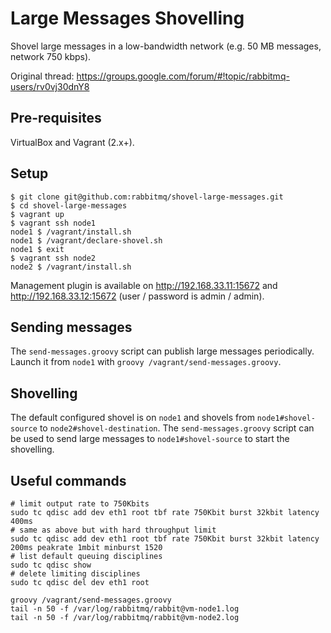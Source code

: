 # Large Messages Shovelling

Shovel large messages in a low-bandwidth network (e.g. 50 MB messages, network 750 kbps).

Original thread: https://groups.google.com/forum/#!topic/rabbitmq-users/rv0vj30dnY8

## Pre-requisites

VirtualBox and Vagrant (2.x+).

## Setup

```
$ git clone git@github.com:rabbitmq/shovel-large-messages.git
$ cd shovel-large-messages
$ vagrant up
$ vagrant ssh node1
node1 $ /vagrant/install.sh
node1 $ /vagrant/declare-shovel.sh
node1 $ exit
$ vagrant ssh node2
node2 $ /vagrant/install.sh
```

Management plugin is available on http://192.168.33.11:15672 and http://192.168.33.12:15672 (user / password is admin / admin).

## Sending messages

The `send-messages.groovy` script can publish large messages periodically. Launch it from `node1` with `groovy /vagrant/send-messages.groovy`.

## Shovelling

The default configured shovel is on `node1` and shovels from `node1#shovel-source` to `node2#shovel-destination`. The `send-messages.groovy` script can be used to send large messages to `node1#shovel-source` to start the shovelling.

## Useful commands

```
# limit output rate to 750Kbits
sudo tc qdisc add dev eth1 root tbf rate 750Kbit burst 32kbit latency 400ms
# same as above but with hard throughput limit
sudo tc qdisc add dev eth1 root tbf rate 750Kbit burst 32kbit latency 200ms peakrate 1mbit minburst 1520
# list default queuing disciplines
sudo tc qdisc show
# delete limiting disciplines
sudo tc qdisc del dev eth1 root

groovy /vagrant/send-messages.groovy
tail -n 50 -f /var/log/rabbitmq/rabbit@vm-node1.log
tail -n 50 -f /var/log/rabbitmq/rabbit@vm-node2.log
```
